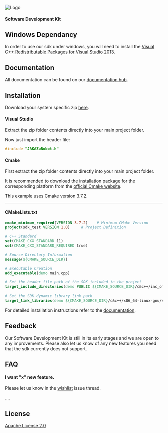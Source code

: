 
![Logo](https://www.jakarobotics.com/wp-content/uploads/2022/07/jaka-robotics-logo-1.png)
#### Software Development Kit

## Windows Dependancy

In order to use our sdk under windows, you will need to install the [Visual C++ Redistributable Packages for Visual Studio 2013](https://www.microsoft.com/en-us/download/details.aspx?id=40784).


## Documentation

All documentation can be found on our [documentation hub](https://www.jaka.com/docs/en/).


## Installation

Download your system specific zip [here](https://github.com/JAKARobotics/sdk-cpp/releases/tag/latest).

#### Visual Studio

Extract the zip folder contents directly into your main project folder.

Now just import the header file:

```cpp
#include "JAKAZuRobot.h"

```

#### Cmake

First extract the zip folder contents directly into your main project folder.

It is recommended to download the installation package for the corresponding platform from the [official Cmake website](https://cmake.org/).

This example uses Cmake version 3.7.2.

___

#### CMakeLists.txt

```cmake
cmake_minimum_required(VERSION 3.7.2)    # Minimum CMake Version 
project(sdk_test VERSION 1.0)     # Project Definition

# C++ Standard
set(CMAKE_CXX_STANDARD 11)
set(CMAKE_CXX_STANDARD_REQUIRED true)

# Source Directory Information
message(${CMAKE_SOURCE_DIR})

# Executable Creation
add_executable(demo main.cpp)

# Set the header file path of the SDK included in the project
target_include_directories(demo PUBLIC ${CMAKE_SOURCE_DIR}/c&c++/inc_of_c++)
  
# Set the SDK dynamic library link path
target_link_libraries(demo ${CMAKE_SOURCE_DIR}/c&c++/x86_64-linux-gnu/shared/libjakaAPI.so pthread)

```

For detailed installation instructions refer to the [documentation](https://www.jaka.com/docs/en/guide/SDK/JAKA%20SDK%20Quick%20Start%20-%20EN.html#creating-c-applications-with-cmake-on-linux).


## Feedback

Our Software Development Kit is still in its early stages and we are open to any improvements. Please also let us know of any new features you need that the sdk currently does not support.

## FAQ

#### I want "x" new feature.

Please let us know in the [wishlist](https://github.com/JAKARobotics/jakasdk-cpp/issues/1) issue thread.


....




## License

[Apache License 2.0](https://choosealicense.com/licenses/apache-2.0/)

